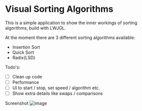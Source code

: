 # Visual Sorting Algorithms

This is a simple application to show the inner workings of sorting algorithms, build with LWJGL.

At the moment there are 3 different sorting algorithms available:
- Insertion Sort
- Quick Sort
- Radix(LSD)

Todo's:
- [ ] Clean up code
- [ ] Performance
- [ ] UI to start / stop, set speed / algorithm etc.
- [ ] Show extra details like swaps / comparisons

Screenshot
![image](https://lensert.com/rkz5rldbm)
